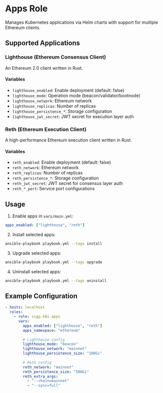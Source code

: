 # Apps Role

Manages Kubernetes applications via Helm charts with support for multiple Ethereum clients.

## Supported Applications

### Lighthouse (Ethereum Consensus Client)
An Ethereum 2.0 client written in Rust.

#### Variables
- `lighthouse_enabled`: Enable deployment (default: false)
- `lighthouse_mode`: Operation mode (beacon/validator/bootnode)
- `lighthouse_network`: Ethereum network
- `lighthouse_replicas`: Number of replicas
- `lighthouse_persistence_*`: Storage configuration
- `lighthouse_jwt_secret`: JWT secret for execution layer auth

### Reth (Ethereum Execution Client)  
A high-performance Ethereum execution client written in Rust.

#### Variables
- `reth_enabled`: Enable deployment (default: false)  
- `reth_network`: Ethereum network  
- `reth_replicas`: Number of replicas  
- `reth_persistence_*`: Storage configuration  
- `reth_jwt_secret`: JWT secret for consensus layer auth  
- `reth_*_port`: Service port configurations  

## Usage

1. Enable apps in `vars/main.yml`:
```yaml
apps_enabled: ["lighthouse", "reth"]
```

2. Install selected apps:
```bash
ansible-playbook playbook.yml --tags install
```

3. Upgrade selected apps:  
```bash
ansible-playbook playbook.yml --tags upgrade  
```

4. Uninstall selected apps:
```bash
ansible-playbook playbook.yml --tags uninstall
```

## Example Configuration

```yaml
- hosts: localhost
  roles:
    - role: sigp.k8s.apps
      vars:
        apps_enabled: ["lighthouse", "reth"]
        apps_namespace: "ethereum"
        
        # Lighthouse config
        lighthouse_mode: "beacon"
        lighthouse_network: "mainnet"
        lighthouse_persistence_size: "100Gi"
        
        # Reth config
        reth_network: "mainnet" 
        reth_persistence_size: "500Gi"
        reth_extra_args:
          - "--chain=mainnet"
          - "--sync=full"
```